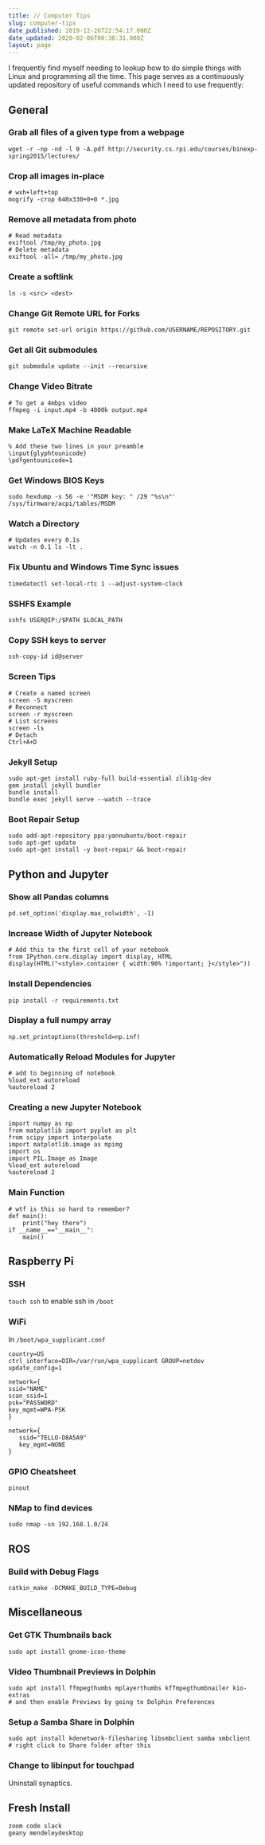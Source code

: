 ```yaml
---
title: // Computer Tips
slug: computer-tips
date_published: 2019-12-26T22:54:17.000Z
date_updated: 2020-02-06T00:38:31.000Z
layout: page
---
```


I frequently find myself needing to lookup how to do simple things with Linux and programming all the time. This page serves as a continuously updated repository of useful commands which I need to use frequently:

## General

### Grab all files of a given type from a webpage

    wget -r -np -nd -l 0 -A.pdf http://security.cs.rpi.edu/courses/binexp-spring2015/lectures/


### Crop all images in-place

    # wxh+left+top
    mogrify -crop 640x330+0+0 *.jpg


### Remove all metadata from photo

    # Read metadata
    exiftool /tmp/my_photo.jpg
    # Delete metadata
    exiftool -all= /tmp/my_photo.jpg

### Create a softlink

    ln -s <src> <dest>

### Change Git Remote URL for Forks

    git remote set-url origin https://github.com/USERNAME/REPOSITORY.git

### Get all Git submodules

    git submodule update --init --recursive

### Change Video Bitrate

    # To get a 4mbps video
    ffmpeg -i input.mp4 -b 4000k output.mp4


### Make LaTeX Machine Readable

    % Add these two lines in your preamble
    \input{glyphtounicode}
    \pdfgentounicode=1


### Get Windows BIOS Keys

    sudo hexdump -s 56 -e '"MSDM key: " /29 "%s\n"' /sys/firmware/acpi/tables/MSDM


### Watch a Directory

    # Updates every 0.1s
    watch -n 0.1 ls -lt .


### Fix Ubuntu and Windows Time Sync issues

    timedatectl set-local-rtc 1 --adjust-system-clock

### SSHFS Example

    sshfs USER@IP:/$PATH $LOCAL_PATH

### Copy SSH keys to server

    ssh-copy-id id@server

### Screen Tips

    # Create a named screen
    screen -S myscreen
    # Reconnect
    screen -r myscreen
    # List screens
    screen -ls
    # Detach
    Ctrl+A+D

### Jekyll Setup

    sudo apt-get install ruby-full build-essential zlib1g-dev
    gem install jekyll bundler
    bundle install
    bundle exec jekyll serve --watch --trace

### Boot Repair Setup

    sudo add-apt-repository ppa:yannubuntu/boot-repair
    sudo apt-get update
    sudo apt-get install -y boot-repair && boot-repair

## Python and Jupyter

### Show all Pandas columns

    pd.set_option('display.max_colwidth', -1)


### Increase Width of Jupyter Notebook

    # Add this to the first cell of your notebook
    from IPython.core.display import display, HTML
    display(HTML("<style>.container { width:90% !important; }</style>"))


### Install Dependencies

    pip install -r requirements.txt


### Display a full numpy array

    np.set_printoptions(threshold=np.inf)


### Automatically Reload Modules for Jupyter

    # add to beginning of notebook
    %load_ext autoreload
    %autoreload 2

### Creating a new Jupyter Notebook

    import numpy as np
    from matplotlib import pyplot as plt
    from scipy import interpolate
    import matplotlib.image as mpimg
    import os
    import PIL.Image as Image
    %load_ext autoreload
    %autoreload 2

### Main Function
    # wtf is this so hard to remember?
    def main(): 
        print("hey there") 
    if __name__=="__main__": 
        main() 

## Raspberry Pi

### SSH

`touch ssh` to enable ssh in `/boot`

### WiFi

In `/boot/wpa_supplicant.conf`

    country=US
    ctrl_interface=DIR=/var/run/wpa_supplicant GROUP=netdev
    update_config=1

    network={
    ssid="NAME"
    scan_ssid=1
    psk="PASSWORD"
    key_mgmt=WPA-PSK
    }

    network={
       ssid="TELLO-D8A5A9"
       key_mgmt=NONE
    }


### GPIO Cheatsheet

    pinout


### NMap to find devices

    sudo nmap -sn 192.168.1.0/24


## ROS

### Build with Debug Flags

    catkin_make -DCMAKE_BUILD_TYPE=Debug

## Miscellaneous

### Get GTK Thumbnails back

    sudo apt install gnome-icon-theme

### Video Thumbnail Previews in Dolphin

    sudo apt install ffmpegthumbs mplayerthumbs kffmpegthumbnailer kio-extras
    # and then enable Previews by going to Dolphin Preferences


### Setup a Samba Share in Dolphin

    sudo apt install kdenetwork-filesharing libsmbclient samba smbclient
    # right click to Share folder after this


### Change to libinput for touchpad

Uninstall synaptics.

## Fresh Install

    zoom code slack
    geany mendeleydesktop